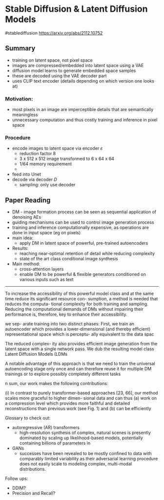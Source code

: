 # Stable Diffusion & Latent Diffusion Models
#stablediffusion
https://arxiv.org/abs/2112.10752

## Summary
- training on latent space, not pixel space
- images are compressed/embedded into latent space using a VAE
- diffusion model learns to generate embedded space samples
- these are decoded using the VAE decoder part
- uses CLIP text encoder (details depending on which version one looks at)

### Motivation:
- most pixels in an image are imperceptible details that are semantically meaningless
- unnecessary computation and thus costly training and inference in pixel space

### Procedure
- encode images to latent space via encoder $\varepsilon$
	- reduction factor 8 
	- 3 x 512 x 512 image transformed to 6 x 64 x 64
	- 1/64 memory requirement
	-
- feed into Unet
- decode via decoder $D$
	- sampling: only use decoder



## Paper Reading
- DM - image formation process can be seen as sequential application of denoising AEs
- guiding mechanisms can be used to control image generation process
- training and inference computationally expensive, as operations are done in input space (eg on pixels)
- main idea:
	- apply DM in latent space of powerful, pre-trained autoencoders
- Results:
	- reaching near-optimal retention of detail while reducing complexity
	- state of the art class conditional image synthesis
- Main method:
	- cross-attention layers
	- enable DM to be powerful & flexible generators conditioned on various inputs such as text
----------

To increase the accessibility of this powerful model class and at the same time reduce its significant resource con- sumption, a method is needed that reduces the computa- tional complexity for both training and sampling. Reducing the computational demands of DMs without impairing their performance is, therefore, key to enhance their accessibility.

we sep- arate training into two distinct phases: First, we train an autoencoder which provides a lower-dimensional (and thereby efficient) representational space which is perceptu- ally equivalent to the data spac

The reduced complex- ity also provides efficient image generation from the latent space with a single network pass. We dub the resulting model class Latent Diffusion Models (LDMs

A notable advantage of this approach is that we need to train the universal autoencoding stage only once and can therefore reuse it for multiple DM trainings or to explore possibly completely different tasks

n sum, our work makes the following contributions:

(i) In contrast to purely transformer-based approaches [23, 66], our method scales more graceful to higher dimen- sional data and can thus (a) work on a compression level which provides more faithful and detailed reconstructions than previous work (see Fig. 1) and (b) can be efficiently



Glossary to check out:
- autoregressive (AR) transformers
	- high-resolution synthesis of complex, natural scenes is presently dominated by scaling up likelihood-based models, potentially containing billions of parameters in
- GANs
	- successes have been revealed to be mostly confined to data with comparably limited variability as their adversarial learning procedure does not easily scale to modeling complex, multi-modal distributions.

Follow ups:
- DDIM?
- Precision and Recall?



